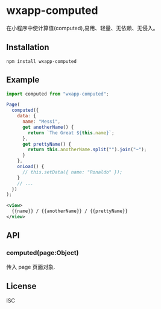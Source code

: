 # wxapp-computed

在小程序中使计算值(computed),易用、轻量、无依赖、无侵入。

## Installation

```
npm install wxapp-computed
````


## Example

```js
import computed from "wxapp-computed";

Page(
  computed({
    data: {
      name: "Messi",
      get anotherName() {
        return `The Great ${this.name}`;
      },
      get prettyName() {
        return this.anotherName.split("").join("~");
      }
    },
    onLoad() {
      // this.setData({ name: "Ronaldo" });
    }
    // ...
  })
);
```

```xml
<view>
  {{name}} / {{anotherName}} / {{prettyName}}
</view>
```


## API

### computed(page:Object)

传入 page 页面对象.

## License

ISC
